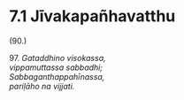 # 7.1 Jīvakapañhavatthu

(90.)

97\. _Gataddhino visokassa,_  
_vippamuttassa sabbadhi;_  
_Sabbaganthappahīnassa,_  
_pariḷāho na vijjati._

